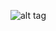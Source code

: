 ![alt tag](https://github.com/cssubedi/Algorithms/sorting/analysis/figures/blob/master/selection_sort-00.png)
